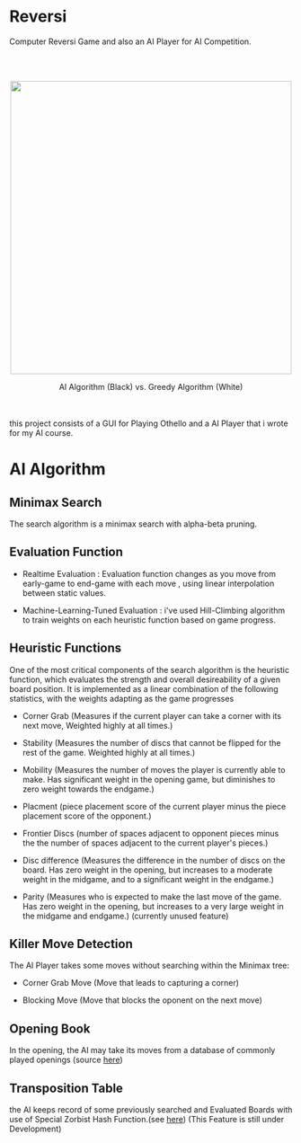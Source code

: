 # Reversi
Computer Reversi Game and also an AI Player for AI Competition.

<br/>
<br/>

<p align="center">
  <img width="500" height="522" src="/../master/doc/vs_greedy.gif?raw=true"/>
  
  <p align="center">AI Algorithm (Black) vs. Greedy Algorithm (White)</p>
</p>

<br/>
<br/>
this project consists of a GUI for Playing Othello and a AI Player that i wrote for my AI course.

# AI Algorithm


Minimax Search
--------------
The search algorithm is a minimax search with alpha-beta pruning.


Evaluation Function
-------------------
* Realtime Evaluation : Evaluation function changes as you move from early-game to end-game with each move , using linear interpolation between static values.

* Machine-Learning-Tuned Evaluation : i've used Hill-Climbing algorithm to train weights on each heuristic function based on game progress.


Heuristic Functions
-------------------
One of the most critical components of the search algorithm is the heuristic function, which evaluates the strength and overall desireability of a given board position. It is implemented as a linear combination of the following statistics, with the weights adapting as the game progresses

* Corner Grab (Measures if the current player can take a corner with its next move, Weighted highly at all times.)

* Stability (Measures the number of discs that cannot be flipped for the rest of the game. Weighted highly at all times.)

* Mobility (Measures the number of moves the player is currently able to make. Has significant weight in the opening game, but diminishes to zero weight towards the endgame.)

* Placment (piece placement score of the current player minus the piece placement score of the opponent.)

* Frontier Discs (number of spaces adjacent to opponent pieces minus the the number of spaces adjacent to the current player's pieces.)

* Disc difference (Measures the difference in the number of discs on the board. Has zero weight in the opening, but increases to a moderate weight in the midgame, and to a significant weight in the endgame.)

* Parity (Measures who is expected to make the last move of the game. Has zero weight in the opening, but increases to a very large weight in the midgame and endgame.) (currently unused feature)


Killer Move Detection
---------------------
The AI Player takes some moves without searching within the Minimax tree:

* Corner Grab Move (Move that leads to capturing a corner)

* Blocking Move (Move that blocks the oponent on the next move)


Opening Book
------------
In the opening, the AI may take its moves from a database of commonly
played openings (source [here](http://www.samsoft.org.uk/reversi/openings.htm))


Transposition Table
-------------------
the AI keeps record of some previously searched and Evaluated Boards with use of Special Zorbist Hash Function.(see [here](https://en.wikipedia.org/wiki/Zobrist_hashing))
(This Feature is still under Development)
